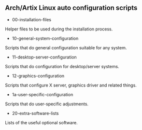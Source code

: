Arch/Artix Linux auto configuration scripts
--------------------------------------------

* 00-installation-files

Helper files to be used during the installation process.

* 10-general-system-configuration

Scripts that do general configuration suitable for any system.

* 11-desktop-server-configuration

Scripts that do configuration for desktop/server systems.

* 12-graphics-configuration

Scripts that configure X server, graphics driver and related things.

* 1a-user-specific-configuration

Scripts that do user-specific adjustments.

* 20-extra-software-lists

Lists of the useful optional software.

